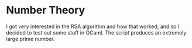 # Number Theory
I got very interested in the RSA algorithm and how that worked, and so I decided to test out some stuff in OCaml. The script produces an extremely large prime number.
